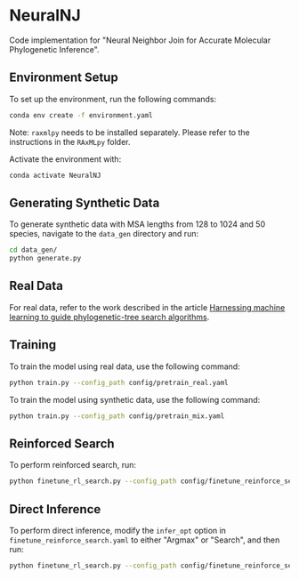 # NeuralNJ

Code implementation for "Neural Neighbor Join for Accurate Molecular Phylogenetic Inference".

## Environment Setup

To set up the environment, run the following commands:

```bash
conda env create -f environment.yaml
```

Note: `raxmlpy` needs to be installed separately. Please refer to the instructions in the `RAxMLpy` folder.

Activate the environment with:

```bash
conda activate NeuralNJ
```

## Generating Synthetic Data

To generate synthetic data with MSA lengths from 128 to 1024 and 50 species, navigate to the `data_gen` directory and run:

```bash
cd data_gen/
python generate.py
```

## Real Data

For real data, refer to the work described in the article [Harnessing machine learning to guide phylogenetic-tree search algorithms](https://osf.io/b8aqj/).

## Training

To train the model using real data, use the following command:

```bash
python train.py --config_path config/pretrain_real.yaml
```

To train the model using synthetic data, use the following command:

```bash
python train.py --config_path config/pretrain_mix.yaml
```

## Reinforced Search

To perform reinforced search, run:

```bash
python finetune_rl_search.py --config_path config/finetune_reinforce_search.yaml
```

## Direct Inference

To perform direct inference, modify the `infer_opt` option in `finetune_reinforce_search.yaml` to either "Argmax" or "Search", and then run:

```bash
python finetune_rl_search.py --config_path config/finetune_reinforce_search.yaml
```
